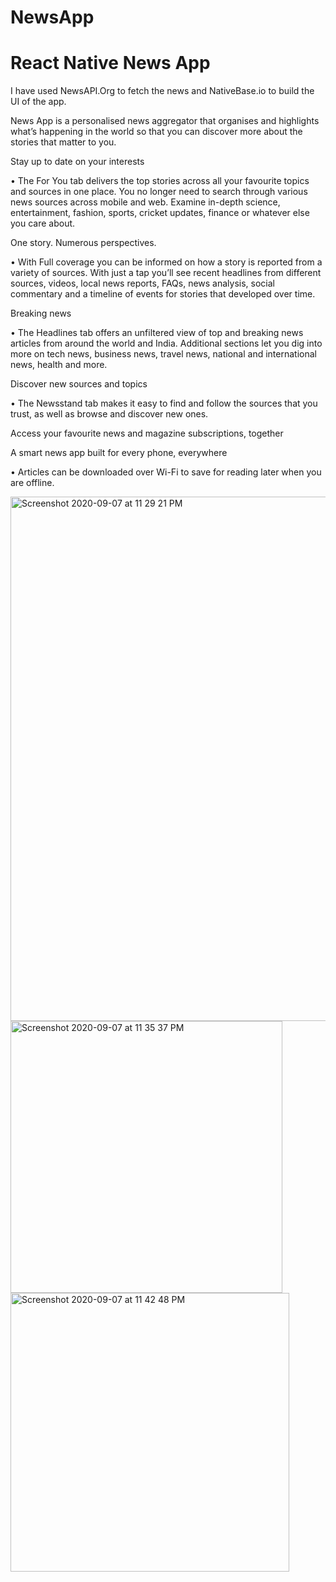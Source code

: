 # NewsApp
# React Native News App
I have used NewsAPI.Org to fetch the news and NativeBase.io to build the UI of the app.


 News App is a personalised news aggregator that organises and highlights what’s happening in the world so that you can discover more about the stories that matter to you.


Stay up to date on your interests

• The For You tab delivers the top stories across all your favourite topics and sources in one place. You no longer need to search through various news sources across mobile and web. Examine in-depth science, entertainment, fashion, sports, cricket updates, finance or whatever else you care about.

One story. Numerous perspectives.

• With Full coverage you can be informed on how a story is reported from a variety of sources. With just a tap you’ll see recent headlines from different sources, videos, local news reports, FAQs, news analysis, social commentary and a timeline of events for stories that developed over time.

Breaking news

• The Headlines tab offers an unfiltered view of top and breaking news articles from around the world and India. Additional sections let you dig into more on tech news, business news, travel news, national and international news, health and more.

Discover new sources and topics

• The Newsstand tab makes it easy to find and follow the sources that you trust, as well as browse and discover new ones.

Access your favourite news and magazine subscriptions, together

A smart news app built for every phone, everywhere

• Articles can be downloaded over Wi-Fi to save for reading later when you are offline.


<img width="839" alt="Screenshot 2020-09-07 at 11 29 21 PM" src="https://user-images.githubusercontent.com/30666070/92410732-a9700000-f162-11ea-9736-347b073d614a.png">

<img width="435" alt="Screenshot 2020-09-07 at 11 35 37 PM" src="https://user-images.githubusercontent.com/30666070/92410927-767a3c00-f163-11ea-8e9c-5be3e15d1b16.png">

<img width="446" alt="Screenshot 2020-09-07 at 11 42 48 PM" src="https://user-images.githubusercontent.com/30666070/92411053-f43e4780-f163-11ea-920e-abd48a6199b4.png">




